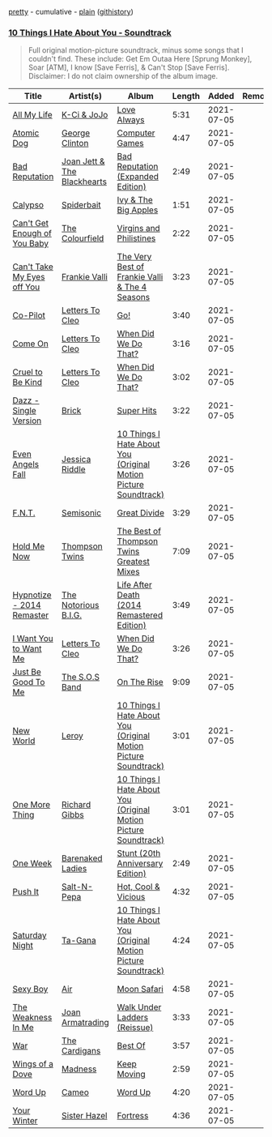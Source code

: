 [pretty](/playlists/pretty/10%20Things%20I%20Hate%20About%20You%20-%20Soundtrack.md) - cumulative - [plain](/playlists/plain/1nEkyAwvRpjWeCTl1Vdn0x) ([githistory](https://github.githistory.xyz/tg-z/spotify-playlist-archive/blob/main/playlists/plain/1nEkyAwvRpjWeCTl1Vdn0x))

### [10 Things I Hate About You - Soundtrack](https://open.spotify.com/playlist/1nEkyAwvRpjWeCTl1Vdn0x)

> Full original motion-picture soundtrack, minus some songs that I couldn&#x27;t find. These include: Get Em Outaa Here [Sprung Monkey], Soar [ATM], I know [Save Ferris], &amp; Can&#x27;t Stop [Save Ferris]. Disclaimer: I do not claim ownership of the album image.

| Title | Artist(s) | Album | Length | Added | Removed |
|---|---|---|---|---|---|
| [All My Life](https://open.spotify.com/track/5GorFaKkP2mLREQvhSblIg) | [K-Ci & JoJo](https://open.spotify.com/artist/05RZIdfz59ZW2FvFuwnmNK) | [Love Always](https://open.spotify.com/album/5cmtcMzuUZq8vxS5T7NVPu) | 5:31 | 2021-07-05 |  |
| [Atomic Dog](https://open.spotify.com/track/4cgodXjv4TfrooNQxvlO4O) | [George Clinton](https://open.spotify.com/artist/2GVBp7QyHckoOg7rYkLvrA) | [Computer Games](https://open.spotify.com/album/36FlhEnhgkDwk371cG8nav) | 4:47 | 2021-07-05 |  |
| [Bad Reputation](https://open.spotify.com/track/7pu8AhGUxHZSCWTkQ2eb5M) | [Joan Jett & The Blackhearts](https://open.spotify.com/artist/1Fmb52lZ6Jv7FMWXXTPO3K) | [Bad Reputation (Expanded Edition)](https://open.spotify.com/album/1gB28ytYFQElaXngAfeYep) | 2:49 | 2021-07-05 |  |
| [Calypso](https://open.spotify.com/track/6qWG7dpOSs5dfgJ7d35am5) | [Spiderbait](https://open.spotify.com/artist/6P7kkhED6EPrfoZuxz20Fo) | [Ivy & The Big Apples](https://open.spotify.com/album/39vgclyyab7l2WMMUTmdmC) | 1:51 | 2021-07-05 |  |
| [Can't Get Enough of You Baby](https://open.spotify.com/track/0oDabL89N3jO4qnGMANjAS) | [The Colourfield](https://open.spotify.com/artist/06Rbwc8jaQ1d5fDPZiasE0) | [Virgins and Philistines](https://open.spotify.com/album/2FYZFnSB9B0DLwFQlRwbNn) | 2:22 | 2021-07-05 |  |
| [Can't Take My Eyes off You](https://open.spotify.com/track/6ft9PAgNOjmZ2kFVP7LGqb) | [Frankie Valli](https://open.spotify.com/artist/3CDKmzJu6uwEGnPLLZffpD) | [The Very Best of Frankie Valli & The 4 Seasons](https://open.spotify.com/album/0NUEQILaBzavnzcMEs4buZ) | 3:23 | 2021-07-05 |  |
| [Co-Pilot](https://open.spotify.com/track/4zu2bhAqHXeMsCkwRvtTqU) | [Letters To Cleo](https://open.spotify.com/artist/7E41j1yL9ZeTWfqe9bUGgw) | [Go!](https://open.spotify.com/album/2gBnv1Jvagi1e0kUIvdqKe) | 3:40 | 2021-07-05 |  |
| [Come On](https://open.spotify.com/track/7duAPy1crkzNVasvvizv56) | [Letters To Cleo](https://open.spotify.com/artist/7E41j1yL9ZeTWfqe9bUGgw) | [When Did We Do That?](https://open.spotify.com/album/1c2pJwy1y3eSP2Nknt0rp8) | 3:16 | 2021-07-05 |  |
| [Cruel to Be Kind](https://open.spotify.com/track/7xwQQFE2sujoxValiZrkm4) | [Letters To Cleo](https://open.spotify.com/artist/7E41j1yL9ZeTWfqe9bUGgw) | [When Did We Do That?](https://open.spotify.com/album/1c2pJwy1y3eSP2Nknt0rp8) | 3:02 | 2021-07-05 |  |
| [Dazz - Single Version](https://open.spotify.com/track/5gQCUf4lfy6GpuhdPzxQ6B) | [Brick](https://open.spotify.com/artist/4Uv0Jg45Oq7vBXXwQNhXyf) | [Super Hits](https://open.spotify.com/album/0NQ5vEtFfn6MDbFtNk3gUQ) | 3:22 | 2021-07-05 |  |
| [Even Angels Fall](https://open.spotify.com/track/61C9qUR3WmAVKG3UNwUjWZ) | [Jessica Riddle](https://open.spotify.com/artist/63THXQg0mjTyp2gsMMfWyl) | [10 Things I Hate About You (Original Motion Picture Soundtrack)](https://open.spotify.com/album/3EnOwzB0GDpmVlEzJhOmNR) | 3:26 | 2021-07-05 |  |
| [F.N.T.](https://open.spotify.com/track/7MnW39mkRfm6ygw9gKxDp9) | [Semisonic](https://open.spotify.com/artist/1TqQi97nqeiuOJrIFv5Sw0) | [Great Divide](https://open.spotify.com/album/4mUfPTQtun5UEyixtUjtFp) | 3:29 | 2021-07-05 |  |
| [Hold Me Now](https://open.spotify.com/track/3xkoUGbf11dLvsfIdgfmIp) | [Thompson Twins](https://open.spotify.com/artist/5jVeqi3PNaTOajfvBa4uFn) | [The Best of Thompson Twins Greatest Mixes](https://open.spotify.com/album/518KEiiREhbb0ks7rA6ACM) | 7:09 | 2021-07-05 |  |
| [Hypnotize - 2014 Remaster](https://open.spotify.com/track/7KwZNVEaqikRSBSpyhXK2j) | [The Notorious B.I.G.](https://open.spotify.com/artist/5me0Irg2ANcsgc93uaYrpb) | [Life After Death (2014 Remastered Edition)](https://open.spotify.com/album/7dRdaGSxgcBdJnrOviQRuB) | 3:49 | 2021-07-05 |  |
| [I Want You to Want Me](https://open.spotify.com/track/3DcPLPvsZPcFcYfMPMfh4e) | [Letters To Cleo](https://open.spotify.com/artist/7E41j1yL9ZeTWfqe9bUGgw) | [When Did We Do That?](https://open.spotify.com/album/1c2pJwy1y3eSP2Nknt0rp8) | 3:26 | 2021-07-05 |  |
| [Just Be Good To Me](https://open.spotify.com/track/1482bMc9Tn0uQxsJqV7eSP) | [The S.O.S Band](https://open.spotify.com/artist/6pXCjxMOBcWtvULYkFPVW6) | [On The Rise](https://open.spotify.com/album/6Q06918qdBmGSuMlfnERUb) | 9:09 | 2021-07-05 |  |
| [New World](https://open.spotify.com/track/1jjSPzuA80MX2o5aHU8neF) | [Leroy](https://open.spotify.com/artist/5vkZtKhcby3JzDaSkTQnCt) | [10 Things I Hate About You (Original Motion Picture Soundtrack)](https://open.spotify.com/album/3EnOwzB0GDpmVlEzJhOmNR) | 3:01 | 2021-07-05 |  |
| [One More Thing](https://open.spotify.com/track/6w6lyMEvCc1G0XYml1W8er) | [Richard Gibbs](https://open.spotify.com/artist/691HlxNGAkhqNVLE4yfloT) | [10 Things I Hate About You (Original Motion Picture Soundtrack)](https://open.spotify.com/album/3EnOwzB0GDpmVlEzJhOmNR) | 3:01 | 2021-07-05 |  |
| [One Week](https://open.spotify.com/track/29hBRadFZf9QTGRHZmxm65) | [Barenaked Ladies](https://open.spotify.com/artist/0dEvJpkqhrcn64d3oI8v79) | [Stunt (20th Anniversary Edition)](https://open.spotify.com/album/0DuFDnZcj7B4R0Jik1aDmY) | 2:49 | 2021-07-05 |  |
| [Push It](https://open.spotify.com/track/0TT7wJiEYD5GAeJfSR1ETX) | [Salt-N-Pepa](https://open.spotify.com/artist/7wqtxqI3eo7Gn1P7SpP6cQ) | [Hot, Cool & Vicious](https://open.spotify.com/album/1zSDLZLSN9nEJwmkrahZkl) | 4:32 | 2021-07-05 |  |
| [Saturday Night](https://open.spotify.com/track/2a4FxNU3nlIw0gUc1aHMsR) | [Ta-Gana](https://open.spotify.com/artist/5yoaqONtZjNNYKsppIlcvn) | [10 Things I Hate About You (Original Motion Picture Soundtrack)](https://open.spotify.com/album/3EnOwzB0GDpmVlEzJhOmNR) | 4:24 | 2021-07-05 |  |
| [Sexy Boy](https://open.spotify.com/track/6INLpBxo9F5QMer04VXEnd) | [Air](https://open.spotify.com/artist/1P6U1dCeHxPui5pIrGmndZ) | [Moon Safari](https://open.spotify.com/album/5dmYtZVJ1bG9RyrZBRrkOA) | 4:58 | 2021-07-05 |  |
| [The Weakness In Me](https://open.spotify.com/track/6oQFgTIK0EUnR7tzimN4Xn) | [Joan Armatrading](https://open.spotify.com/artist/1bdAJUX6JPsnYHbTl5jbk6) | [Walk Under Ladders (Reissue)](https://open.spotify.com/album/1DC3bRduAQzGnktyGiEjiQ) | 3:33 | 2021-07-05 |  |
| [War](https://open.spotify.com/track/1dwfuTpmTJEqV5kCNiHi1i) | [The Cardigans](https://open.spotify.com/artist/1tqZaCwM57UFKjWoYwMLrw) | [Best Of](https://open.spotify.com/album/6vU4QjvfTO53WTZLaVMLbQ) | 3:57 | 2021-07-05 |  |
| [Wings of a Dove](https://open.spotify.com/track/7fRoYtjGpPJulKPf4BbvJz) | [Madness](https://open.spotify.com/artist/4AYkFtEBnNnGuoo8HaHErd) | [Keep Moving](https://open.spotify.com/album/0L5woEQRUK8gaGwOqn3V55) | 2:59 | 2021-07-05 |  |
| [Word Up](https://open.spotify.com/track/7LoGfKBAaOl0nxhodJ1240) | [Cameo](https://open.spotify.com/artist/545idYhdloaSlLGBY8E9u2) | [Word Up](https://open.spotify.com/album/1W8kHQQC7DXg1inR7ZWqhA) | 4:20 | 2021-07-05 |  |
| [Your Winter](https://open.spotify.com/track/4EDEJX1niW95xERzQgmgSG) | [Sister Hazel](https://open.spotify.com/artist/7m60UAnbgFFNuJbmS6OxTk) | [Fortress](https://open.spotify.com/album/2rs38VRvWva3U2xmGSESRy) | 4:36 | 2021-07-05 |  |